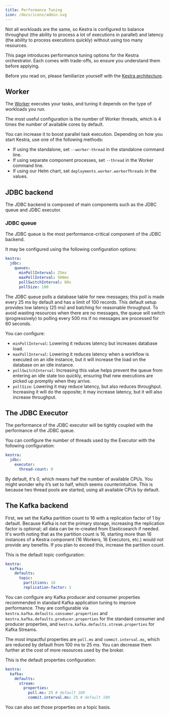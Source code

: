 ```yaml
---
title: Performance Tuning
icon: /docs/icons/admin.svg
---
```


Not all workloads are the same, so Kestra is configured to balance throughput (the ability to process a lot of executions in parallel) and latency (the ability to process executions quickly) without using too many resources.

This page introduces performance tuning options for the Kestra orchestrator. Each comes with trade-offs, so ensure you understand them before applying.

Before you read on, please familiarize yourself with the [Kestra architecture](../07.architecture).

## Worker

The [Worker](../07.architecture/05.worker.md) executes your tasks, and tuning it depends on the type of workloads you run.

The most useful configuration is the number of Worker threads, which is 4 times the number of available cores by default.

You can increase it to boost parallel task execution. Depending on how you start Kestra, use one of the following methods:

- If using the standalone, set `--worker-thread` in the standalone command line.
- If using separate component processes, set `--thread` in the Worker command line.
- If using our Helm chart, set `deployments.worker.workerThreads` in the values.

## JDBC backend

The JDBC backend is composed of main components such as the JDBC queue and JDBC executor.

### JDBC queue

The JDBC queue is the most performance-critical component of the JDBC backend.

It may be configured using the following configuration options:

```yaml
kestra:
  jdbc:
    queues:
      minPollInterval: 25ms
      maxPollInterval: 500ms
      pollSwitchInterval: 60s
      pollSize: 100
```

The JDBC queue polls a database table for new messages; this poll is made every 25 ms by default and has a limit of 100 records.
This default setup provides low latency (25 ms) and batching for reasonable throughput.
To avoid wasting resources when there are no messages, the queue will switch (progressively) to polling every 500 ms if no messages are processed for 60 seconds.

You can configure:
- `minPollInterval`: Lowering it reduces latency but increases database load.
- `maxPollInterval`: Lowering it reduces latency when a workflow is executed on an idle instance, but it will increase the load on the database on an idle instance.
- `pollSwitchInterval`: Increasing this value helps prevent the queue from entering an idle state too quickly, ensuring that new executions are picked up promptly when they arrive.
- `pollSize`: Lowering it may reduce latency, but also reduces throughput. Increasing it will do the opposite; it may increase latency, but it will also increase throughput.

## The JDBC Executor

The performance of the JDBC executor will be tightly coupled with the performance of the JDBC queue.

You can configure the number of threads used by the Executor with the following configuration:

```yaml
kestra:
  jdbc:
    executor:
      thread-count: 0
```

By default, it's 0, which means half the number of available CPUs. You might wonder why it’s set to half, which seems counterintuitive.
This is because two thread pools are started, using all available CPUs by default.

## The Kafka backend

First, we set the Kafka partition count to 16 with a replication factor of 1 by default. Because Kafka is not the primary storage, increasing the replication factor is optional; all data can be re-created from Elasticsearch if needed. It's worth noting that as the partition count is 16, starting more than 16 instances of a Kestra component (16 Workers, 16 Executors, etc.) would not provide any benefits. If you plan to exceed this, increase the partition count.

This is the default topic configuration:

```yaml
kestra:
  kafka:
    defaults:
      topic:
        partitions: 16
        replication-factor: 1
```

You can configure any Kafka producer and consumer properties recommended in standard Kafka application tuning to improve performance.
They are configurable via `kestra.kafka.defaults.consumer.properties` and `kestra.kafka.defaults.producer.properties` for the standard consumer and producer properties, and `kestra.kafka.defaults.stream.properties` for Kafka Streams.

The most impactful properties are `poll.ms` and `commit.interval.ms`, which are reduced by default from 100 ms to 25 ms. You can decrease them further at the cost of more resources used by the broker.

This is the default properties configuration:

```yaml
kestra:
  kafka:
    defaults:
      stream:
        properties:
          poll.ms: 25 # default 100
          commit.interval.ms: 25 # default 100
```

You can also set those properties on a topic basis.
